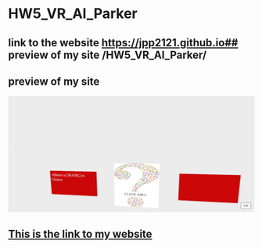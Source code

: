 # HW5_VR_AI_Parker
## link to the website https://jpp2121.github.io## preview of my site /HW5_VR_AI_Parker/
## preview of my site 
![](preview5.jpeg)
## [This is the link to my website](https://jpp2121.github.io/HW5_VR_AI_Parker/)
